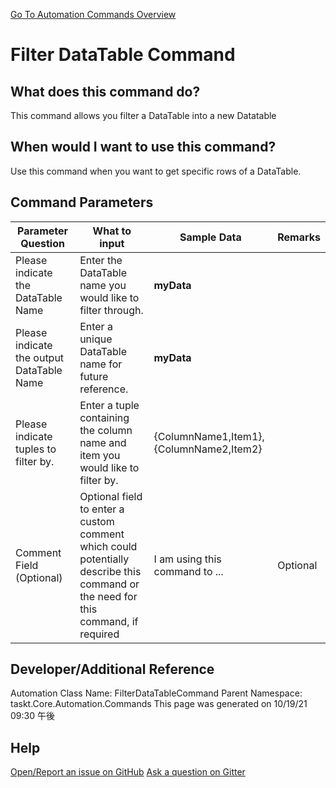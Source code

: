<!--TITLE: Filter DataTable Command -->
<!-- SUBTITLE: a command in the DataTable Commands group. -->
[Go To Automation Commands Overview](/automation-commands.md)


# Filter DataTable Command


## What does this command do?
This command allows you filter a DataTable into a new Datatable


## When would I want to use this command?
Use this command when you want to get specific rows of a DataTable.


## Command Parameters
| Parameter Question   	| What to input  	|  Sample Data 	| Remarks  	|
| ---                    | ---               | ---           | ---       |
|Please indicate the DataTable Name|Enter the DataTable name you would like to filter through.|**myData**||
|Please indicate the output DataTable Name|Enter a unique DataTable name for future reference.|**myData**||
|Please indicate tuples to filter by.|Enter a tuple containing the column name and item you would like to filter by.|{ColumnName1,Item1},{ColumnName2,Item2}||
|Comment Field (Optional)|Optional field to enter a custom comment which could potentially describe this command or the need for this command, if required|I am using this command to ...|Optional|










## Developer/Additional Reference
Automation Class Name: FilterDataTableCommand
Parent Namespace: taskt.Core.Automation.Commands
This page was generated on 10/19/21 09:30 午後


## Help
[Open/Report an issue on GitHub](https://github.com/saucepleez/taskt/issues/new)
[Ask a question on Gitter](https://gitter.im/taskt-rpa/Lobby)
